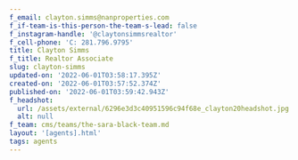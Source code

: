 ```yaml
---
f_email: clayton.simms@nanproperties.com
f_if-team-is-this-person-the-team-s-lead: false
f_instagram-handle: '@claytonsimmsrealtor'
f_cell-phone: 'C: 281.796.9795'
title: Clayton Simms
f_title: Realtor Associate
slug: clayton-simms
updated-on: '2022-06-01T03:58:17.395Z'
created-on: '2022-06-01T03:57:52.374Z'
published-on: '2022-06-01T03:59:42.943Z'
f_headshot:
  url: /assets/external/6296e3d3c40951596c94f68e_clayton20headshot.jpg
  alt: null
f_team: cms/teams/the-sara-black-team.md
layout: '[agents].html'
tags: agents
---
```



